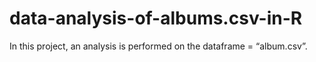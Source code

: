 # data-analysis-of-albums.csv-in-R
In this project, an analysis is performed on the dataframe = “album.csv”. 
